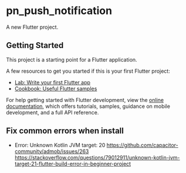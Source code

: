 # pn_push_notification

A new Flutter project.

## Getting Started

This project is a starting point for a Flutter application.

A few resources to get you started if this is your first Flutter project:

- [Lab: Write your first Flutter app](https://docs.flutter.dev/get-started/codelab)
- [Cookbook: Useful Flutter samples](https://docs.flutter.dev/cookbook)

For help getting started with Flutter development, view the
[online documentation](https://docs.flutter.dev/), which offers tutorials,
samples, guidance on mobile development, and a full API reference.

## Fix common errors when install

- Error: Unknown Kotlin JVM target: 20
  https://github.com/capacitor-community/admob/issues/263
  https://stackoverflow.com/questions/79012911/unknown-kotlin-jvm-target-21-flutter-build-error-in-beginner-project
